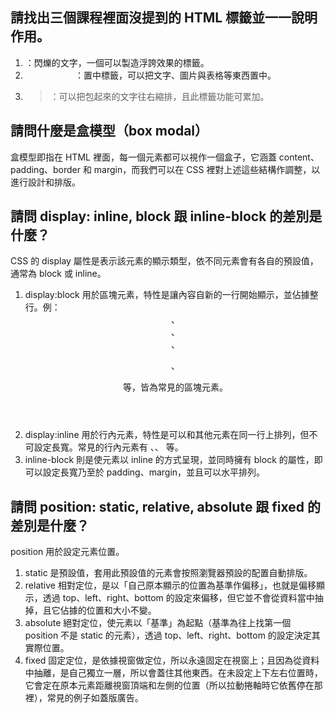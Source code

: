 ## 請找出三個課程裡面沒提到的 HTML 標籤並一一說明作用。

1. <blink>：閃爍的文字，一個可以製造浮誇效果的標籤。
2. <center>：置中標籤，可以把文字、圖片與表格等東西置中。
3. <blockquote>：可以把包起來的文字往右縮排，且此標籤功能可累加。

## 請問什麼是盒模型（box modal）

盒模型即指在 HTML 裡面，每一個元素都可以視作一個盒子，它涵蓋 content、padding、border 和 margin，而我們可以在 CSS 裡對上述這些結構作調整，以進行設計和排版。

## 請問 display: inline, block 跟 inline-block 的差別是什麼？

CSS 的 display 屬性是表示該元素的顯示類型，依不同元素會有各自的預設值，通常為 block 或 inline。
1. display:block 用於區塊元素，特性是讓內容自新的一行開始顯示，並佔據整行。例：<header>、<section>、<footer>、<p>、<form> 等，皆為常見的區塊元素。
2. display:inline 用於行內元素，特性是可以和其他元素在同一行上排列，但不可設定長寬。常見的行內元素有 <a>、<span>、<imput> 等。
3. inline-block 則是使元素以 inline 的方式呈現，並同時擁有 block 的屬性，即可以設定長寬乃至於 padding、margin，並且可以水平排列。


## 請問 position: static, relative, absolute 跟 fixed 的差別是什麼？
position 用於設定元素位置。
1. static 是預設值，套用此預設值的元素會按照瀏覽器預設的配置自動排版。
2. relative 相對定位，是以「自己原本顯示的位置為基準作偏移」，也就是偏移顯示，透過 top、left、right、bottom 的設定來偏移，但它並不會從資料當中抽掉，且它佔據的位置和大小不變。
3. absolute 絕對定位，使元素以「基準」為起點（基準為往上找第一個 position 不是 static 的元素），透過 top、left、right、bottom 的設定決定其實際位置。
4. fixed 固定定位，是依據視窗做定位，所以永遠固定在視窗上；且因為從資料中抽離，是自己獨立一層，所以會蓋住其他東西。在未設定上下左右位置時，它會定在原本元素距離視窗頂端和左側的位置（所以拉動捲軸時它依舊停在那裡），常見的例子如蓋版廣告。
